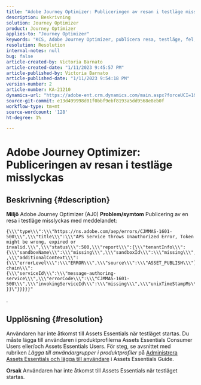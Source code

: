 ```yaml
---
title: "Adobe Journey Optimizer: Publiceringen av resan i testläge misslyckas"
description: Beskrivning
solution: Journey Optimizer
product: Journey Optimizer
applies-to: "Journey Optimizer"
keywords: "KCS, Adobe Journey Optimizer, publicera resa, testläge, fel, AJO"
resolution: Resolution
internal-notes: null
bug: false
article-created-by: Victoria Barnato
article-created-date: "1/11/2023 9:45:57 PM"
article-published-by: Victoria Barnato
article-published-date: "1/11/2023 9:54:18 PM"
version-number: 2
article-number: KA-21210
dynamics-url: "https://adobe-ent.crm.dynamics.com/main.aspx?forceUCI=1&pagetype=entityrecord&etn=knowledgearticle&id=1382fa53-f991-ed11-aad1-6045bd006d92"
source-git-commit: e13d499998d01f0bbf9ebf8193a5dd9568e8eb0f
workflow-type: tm+mt
source-wordcount: '128'
ht-degree: 1%

---
```


# Adobe Journey Optimizer: Publiceringen av resan i testläge misslyckas

## Beskrivning {#description}

<b>Miljö</b>
Adobe Journey Optimizer (AJ0)
<b>Problem/symtom</b>
Publicering av en resa i testläge misslyckas med meddelandet:


```
{\\\"type\\\":\\\"https://ns.adobe.com/aep/errors/CJMMAS-1601-500\\\",\\\"title\\\":\\\"APS Service throws Unauthorized Error, Token might be wrong, expired or invalid.\\\",\\\"status\\\":500,\\\"report\\\":{\\\"tenantInfo\\\":
{\\\"sandboxName\\\":\\\"missing\\\",\\\"sandboxId\\\":\\\"missing\\\",\\\"imsOrgId\\\":\\\"missing\\\"}
,\\\"additionalContext\\\":{\\\"errorLevel\\\":\\\"ERROR\\\",\\\"source\\\":\\\"ASSET_PUBLISH\\\"}},\\\"error-chain\\\":
{\\\"serviceId\\\":\\\"message-authoring-service\\\",\\\"errorCode\\\":\\\"CJMMAS-1601-500\\\",\\\"invokingServiceId\\\":\\\"missing\\\",\\\"unixTimeStampMs\\\":«REDACTED»}
}}\"}}}}}"
```

.

## Upplösning {#resolution}


Användaren har inte åtkomst till Assets Essentials när testläget startas. Du måste lägga till användaren i produktprofilerna Assets Essentials Consumer Users eller/och Assets Essentials Users. För steg, se avsnittet med rubriken *Lägga till användargrupper i produktprofiler* på [Administrera Assets Essentials och lägga till användare](https://experienceleague.adobe.com/docs/experience-manager-assets-essentials/help/get-started-admins/deploy-administer.html?lang=en#add-users-to-product-profiles) i Assets Essentials Guide.

<b>Orsak</b>
Användaren har inte åtkomst till Assets Essentials när testläget startas.
